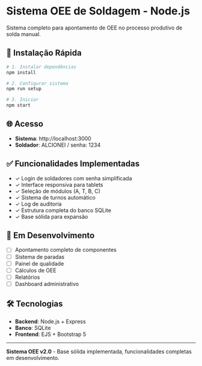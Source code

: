 # Sistema OEE de Soldagem - Node.js

Sistema completo para apontamento de OEE no processo produtivo de solda manual.

## 🚀 Instalação Rápida

```bash
# 1. Instalar dependências
npm install

# 2. Configurar sistema  
npm run setup

# 3. Iniciar
npm start
```

## 🌐 Acesso

- **Sistema**: http://localhost:3000
- **Soldador**: ALCIONEI / senha: 1234

## ✅ Funcionalidades Implementadas

- ✓ Login de soldadores com senha simplificada
- ✓ Interface responsiva para tablets  
- ✓ Seleção de módulos (A, T, B, C)
- ✓ Sistema de turnos automático
- ✓ Log de auditoria
- ✓ Estrutura completa do banco SQLite
- ✓ Base sólida para expansão

## 🚧 Em Desenvolvimento

- [ ] Apontamento completo de componentes
- [ ] Sistema de paradas
- [ ] Painel de qualidade
- [ ] Cálculos de OEE
- [ ] Relatórios
- [ ] Dashboard administrativo

## 🛠️ Tecnologias

- **Backend**: Node.js + Express
- **Banco**: SQLite
- **Frontend**: EJS + Bootstrap 5

---

**Sistema OEE v2.0** - Base sólida implementada, funcionalidades completas em desenvolvimento.
